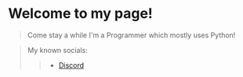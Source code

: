# Welcome to my page!
> Come stay a while
I'm a Programmer which mostly uses Python!

>My known socials:
>> - [Discord](www.discord.gg/jv2M8Bp)

